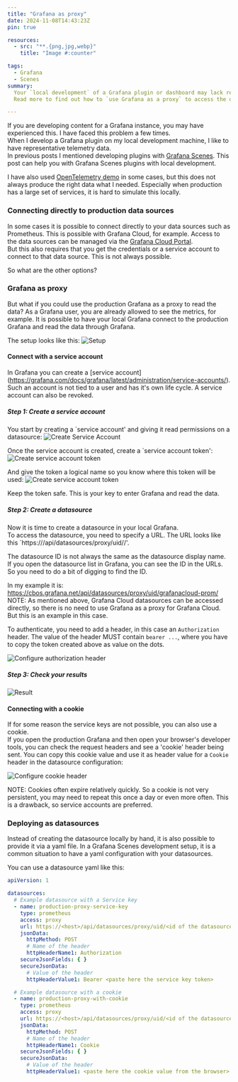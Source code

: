 ```yaml
---
title: "Grafana as proxy"
date: 2024-11-08T14:43:23Z
pin: true

resources:
  - src: "**.{png,jpg,webp}"
    title: "Image #:counter"

tags:
  - Grafana
  - Scenes
summary:
  Your `local development` of a Grafana plugin or dashboard may lack representative data. Connecting to production data sources may be impossible, but there are other ways to connect.
  Read more to find out how to `use Grafana as a proxy` to access the data.

---
```


If you are developing content for a Grafana instance, you may have experienced this. I have faced this problem a few times.   
When I develop a Grafana plugin on my local development machine, I like to have representative telemetry data.   
In previous posts I mentioned developing plugins with [Grafana Scenes](../../tags/scenes). This post can help you with Grafana Scenes plugins with local development.

I have also used [OpenTelemetry demo](https://github.com/open-telemetry/opentelemetry-demo) in some cases, but this does not always produce the right data what I needed.
Especially when production has a large set of services, it is hard to simulate this locally.

### Connecting directly to production data sources

In some cases it is possible to connect directly to your data sources such as Prometheus. This is possible with Grafana Cloud, for example. Access to the data sources can be managed via the [Grafana Cloud Portal](https://grafana.com/docs/grafana-cloud/account-management/cloud-portal/).    
But this also requires that you get the credentials or a service account to connect to that data source. This is not always possible.

So what are the other options?

### Grafana as proxy

But what if you could use the production Grafana as a proxy to read the data? As a Grafana user, you are already allowed to see the metrics, for example.
It is possible to have your local Grafana connect to the production Grafana and read the data through Grafana.

The setup looks like this:
![Setup](grafana_as_proxy.png)

#### Connect with a service account

In Grafana you can create a [service account] (https://grafana.com/docs/grafana/latest/administration/service-accounts/).
Such an account is not tied to a user and has it's own life cycle. A service account can also be revoked.

##### Step 1: Create a service account
You start by creating a `service account' and giving it read permissions on a datasource:
![Create Service Account](create_service_account.png)

Once the service account is created, create a `service account token':
![Create service account token](create_token.png)

And give the token a logical name so you know where this token will be used:
![Create service account token](token_local_development.png)

Keep the token safe. This is your key to enter Grafana and read the data.

##### Step 2: Create a datasource
Now it is time to create a datasource in your local Grafana.   
To access the datasource, you need to specify a URL.
The URL looks like this `https://<grafana host>/api/datasources/proxy/uid/<ID of the datasource>/'.

The datasource ID is not always the same as the datasource display name. If you open the datasource list in Grafana, you can see the ID in the URLs.
So you need to do a bit of digging to find the ID.

In my example it is: https://cbos.grafana.net/api/datasources/proxy/uid/grafanacloud-prom/
NOTE: As mentioned above, Grafana Cloud datasources can be accessed directly, so there is no need to use Grafana as a proxy for Grafana Cloud. But this is an example in this case.

To authenticate, you need to add a header, in this case an `Authorization` header. The value of the header MUST contain `bearer ...`, where you have to copy the token created above as value on the dots.

![Configure authorization header](authorization_header.png)

##### Step 3: Check your results

![Result](result.png)

#### Connecting with a cookie
If for some reason the service keys are not possible, you can also use a cookie.    
If you open the production Grafana and then open your browser's developer tools, you can check the request headers and see a 'cookie' header being sent.
You can copy this cookie value and use it as header value for a `Cookie` header in the datasource configuration:

![Configure cookie header](cookie_header.png)

NOTE: Cookies often expire relatively quickly. So a cookie is not very persistent, you may need to repeat this once a day or even more often. This is a drawback, so service accounts are preferred.

### Deploying as datasources

Instead of creating the datasource locally by hand, it is also possible to provide it via a yaml file.
In a Grafana Scenes development setup, it is a common situation to have a yaml configuration with your datasources.

You can use a datasource yaml like this:

```yaml
apiVersion: 1

datasources:
  # Example datasource with a Service key
  - name: production-proxy-service-key
    type: prometheus
    access: proxy
    url: https://<host>/api/datasources/proxy/uid/<id of the datasource>/
    jsonData:
      httpMethod: POST
      # Name of the header
      httpHeaderName1: Authorization
    secureJsonFields: { }
    secureJsonData:
      # Value of the header
      httpHeaderValue1: Bearer <paste here the service key token>

  # Example datasource with a cookie
  - name: production-proxy-with-cookie
    type: prometheus
    access: proxy
    url: https://<host>/api/datasources/proxy/uid/<id of the datasource>/
    jsonData:
      httpMethod: POST
      # Name of the header
      httpHeaderName1: Cookie
    secureJsonFields: { }
    secureJsonData:
      # Value of the header
      httpHeaderValue1: <paste here the cookie value from the browser>
```